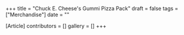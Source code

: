 +++
title = "Chuck E. Cheese's Gummi Pizza Pack"
draft = false
tags = ["Merchandise"]
date = ""

[Article]
contributors = []
gallery = []
+++
